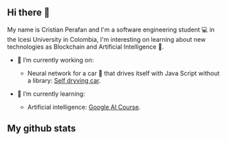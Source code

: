 ## Hi there 👋
My name is Cristian Perafan and I'm a software engineering student 💻 in the Icesi University in Colombia, I'm interesting on learning about new technologies as Blockchain and Artificial Intelligence 🤖.

- 🔭 I’m currently working on:
  - Neural network for a car 🚗 that drives itself with Java Script without a library:
    [Self dryving car](https://github.com/CristianPerafan/neural_networks_self_dryving_car.git).
  
- 🌱 I’m currently learning:
  - Artificial intelligence:
    [Google AI Course](https://colab.research.google.com/drive/1tF4VJUfRilBsvVnL5QqptqEOnLU5LqLh?usp=sharing).
  
## My github stats



<!--
**CristianPerafan/CristianPerafan** is a ✨ _special_ ✨ repository because its `README.md` (this file) appears on your GitHub profile.

Here are some ideas to get you started:

- 🔭 I’m currently working on ...
- 🌱 I’m currently learning ...
- 👯 I’m looking to collaborate on ...
- 🤔 I’m looking for help with ...
- 💬 Ask me about ...
- 📫 How to reach me: ...
- 😄 Pronouns: ...
- ⚡ Fun fact: ...
-->
